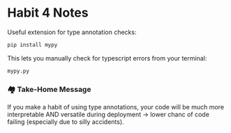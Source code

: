# Habit 4 Notes
Useful extension for type annotation checks:
```bash
pip install mypy
```

This lets you manually check for typescript errors from your terminal:
```bash
mypy.py
```

### 🏘️ Take-Home Message
If you make a habit of using type annotations, your code will be much more interpretable AND versatile during deployment -> lower chanc of code failing (especially due to silly accidents).

